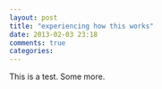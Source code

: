 ```yaml
---
layout: post
title: "experiencing how this works"
date: 2013-02-03 23:18
comments: true
categories: 
---
```


This is a test.  Some more.
